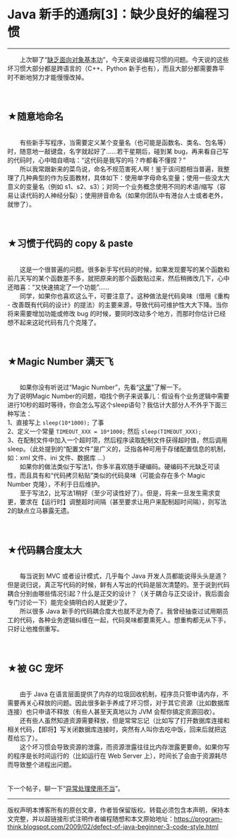 # Java 新手的通病[3]：缺少良好的编程习惯 

-----

<div class="post-body entry-content">
　　上次聊了“<a href="../../2009/01/defect-of-java-beginner-2-oo.md">缺乏面向对象基本功</a>”，今天来说说编程习惯的问题。今天说的这些坏习惯大部分都是跨语言的（C++、Python 新手也有），而且大部分都需要靠平时不断地努力才能慢慢改掉。<a name="more"></a><br/>
<br/>
<a name="naming"> </a><br/>
<h2>★随意地命名</h2><br/>
　　有些新手写程序，当需要定义某个变量名（也可能是函数名、类名、包名等）时，随意地一敲键盘，名字就起好了......若干星期后，碰到某 bug，再来看自己写的代码时，心中暗自嘀咕：“这代码是我写的吗？咋都看不懂捏？”<br/>
　　所以我常跟新来的菜鸟说，命名不规范害死人啊！鉴于该问题相当普遍，我整理了几种典型的作为反面教材，具体如下：使用单字母命名变量；使用一些没太大意义的变量名（例如 s1、s2、s3）；对同一个业务概念使用不同的术语/缩写（容易让读代码的人神经分裂）；使用拼音命名（如果你团队中有港台人士或者老外，就惨了）。<br/>
<br/>
<a name="copy_and_paste"> </a><br/>
<h2>★习惯于代码的 copy &amp; paste</h2><br/>
　　这是一个很普遍的问题。很多新手写代码的时候，如果发现要写的某个函数和前几天写的某个函数差不多，就把原来的那个函数贴过来，然后稍微改几下，心中还暗喜：“又快速搞定了一个功能”......<br/>
　　同学，如果你也喜欢这么干，可要注意了。这种做法是代码臭味（借用《重构 - 改善既有代码的设计》的提法）的主要来源，导致代码可维护性大大下降。当你将来需要增加功能或修改 bug 的时候，要同时改动多个地方，而那时你估计已经想不起来这砣代码有几个克隆了。<br/>
<br/>
<a name="magic_number"> </a><br/>
<h2>★Magic Number 满天飞</h2><br/>
　　如果你没有听说过“Magic Number”，先看“<a href="https://en.wikipedia.org/wiki/Magic_number_(programming)#Unnamed_numerical_constant" rel="nofollow" target="_blank">这里</a>”了解一下。<br/>
为了说明Magic Number的问题，咱找个例子来说事儿：假设有个业务逻辑中需要进行10秒的超时等待，你会怎么写这个sleep语句？我估计大部分人不外乎下面三种写法：<br/>
1、直接写上 <code>sleep(10*1000);</code> 了事<br/>
2、定义一个常量 <code>TIMEOUT_XXX = 10*1000;</code> 然后 <code>sleep(TIMEOUT_XXX);</code><br/>
3、在配制文件中加入一个超时项，然后程序读取配制文件获得超时值，然后调用 sleep。（此处提到的“配置文件”是广义的，泛指各种可用于存储配置信息的机制，如：xml 文件、ini 文件、数据库 ...）<br/>
　　如果你的做法类似于写法1，你多半喜欢随手硬编码。硬编码不光缺乏可读性，而且具有和“代码拷贝粘贴”类似的代码臭味（可能会存在多个 Magic Number 克隆），不利于日后维护。<br/>
　　至于写法2，比写法1稍好（至少可读性好了）。但是，将来一旦发生需求变更，要求在【运行时】调整超时间隔（甚至要求让用户来配制超时间隔），则写法2的缺点立马暴露无遗。<br/>
<br/>
<a name="coupling"> </a><br/>
<h2>★代码耦合度太大</h2><br/>
　　每当说到 MVC 或者设计模式，几乎每个 Java 开发人员都能说得头头是道？但是说归说，真正写代码的时候，鲜有人写出的代码是层次清楚的。至于说到代码耦合分别由哪些情况引起？什么是正交的设计？（关于耦合与正交设计，我后面会专门讨论一下）能完全搞明白的人就更少了。<br/>
　　所以很多 Java 新手的代码耦合度大也就不足为奇了。我曾经抽查过试用期员工的代码，各种业务逻辑纠缠在一起，代码臭味都要熏死人。想重构都无从下手，只好让他推倒重写。<br/>
<br/>
<a name="gc"> </a><br/>
<h2>★被 GC 宠坏</h2><br/>
　　由于 Java 在语言层面提供了内存的垃圾回收机制，程序员只管申请内存，不需要再关心释放的问题。因此很多新手养成了坏习惯，对于其它资源（比如数据库连接）也只申请不释放（有些人甚至天真地以为 JVM 会帮你搞定资源回收）。<br/>
　　还有些人虽然知道资源需要释放，但是常常忘记（比如写了打开数据库连接和相关代码，【即将】写关闭数据库连接时，突然有人叫你去吃中饭，回来后就把这茬给忘了）。<br/>
　　这个坏习惯会导致资源的泄露，而资源泄露往往比内存泄露更要命。如果你写的程序是长时间运行的（比如运行在 Web Server 上），时间长了会由于资源耗尽而导致整个进程出问题。<br/>
<br/>
<br/>
下一个帖子，聊一下“<a href="../../2009/02/defect-of-java-beginner-4-exception.md">异常处理使用不当</a>”。
</div>


------------------------------------------------

版权声明本博客所有的原创文章，作者皆保留版权。转载必须包含本声明，保持本文完整，并以超链接形式注明作者编程随想和本文原始地址：https://program-think.blogspot.com/2009/02/defect-of-java-beginner-3-code-style.html
